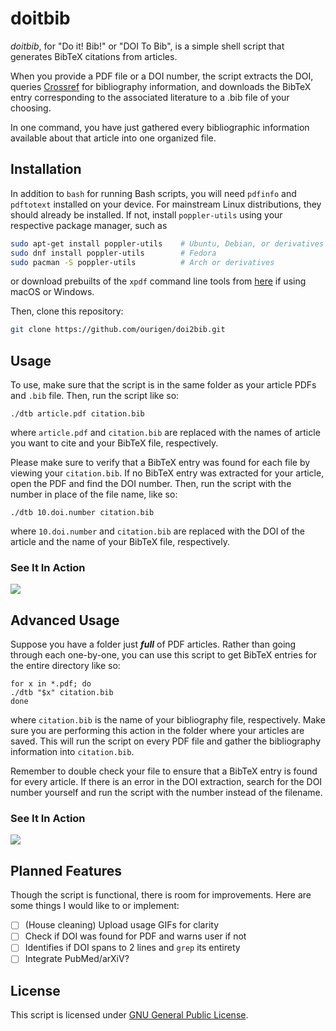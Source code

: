 # doitbib

*doitbib*, for "Do it! Bib!" or "DOI To Bib", is a simple shell script that generates BibTeX citations from articles.

When you provide a PDF file or a DOI number, the script extracts the DOI, queries
[Crossref](https://crossref.org) for bibliography information, and downloads the BibTeX entry corresponding to the associated literature to a .bib file of your choosing.

In one command, you have just gathered every bibliographic information available about that article into one organized file.

## Installation

In addition to `bash` for running Bash scripts, you will need `pdfinfo` and `pdftotext` installed on your device. For mainstream Linux distributions, they should already be installed. If not, install `poppler-utils` using your respective package manager, such as

```sh
sudo apt-get install poppler-utils    # Ubuntu, Debian, or derivatives
sudo dnf install poppler-utils        # Fedora
sudo pacman -S poppler-utils          # Arch or derivatives
```

or download prebuilts of the `xpdf` command line tools from [here](https://www.xpdfreader.com/download.html) if using
macOS or Windows.

Then, clone this repository:

```sh
git clone https://github.com/ourigen/doi2bib.git
```

## Usage

To use, make sure that the script is in the same folder as your article PDFs and `.bib` file. Then, run the script like so:

```
./dtb article.pdf citation.bib
```

where `article.pdf` and `citation.bib` are replaced with the names of article you want to cite and your BibTeX file, respectively.

Please make sure to verify that a BibTeX entry was found for each file by viewing your `citation.bib`. If no BibTeX entry was extracted for your article, open the PDF and find the DOI number. Then, run the script with the number in place of the file name, like so:

```
./dtb 10.doi.number citation.bib
```

where `10.doi.number` and `citation.bib` are replaced with the DOI of the article and the name of your BibTeX file, respectively.

### See It In Action

<a href="https://asciinema.org/a/XDtAICiieRaHjw4EJM6LEJBPa" target="_blank"><img src="https://asciinema.org/a/XDtAICiieRaHjw4EJM6LEJBPa.svg" /></a>

## Advanced Usage

Suppose you have a folder just ***full*** of PDF articles. Rather than going through each one-by-one, you can use this script to get BibTeX entries for the entire directory like so:

```
for x in *.pdf; do
./dtb "$x" citation.bib
done
```

where `citation.bib` is the name of your bibliography file, respectively. Make sure you are performing this action in the folder where your articles are saved. This will run the script on every PDF file and gather the bibliography information into `citation.bib`.

Remember to double check your file to ensure that a BibTeX entry is found for every article. If there is an error in the DOI extraction, search for the DOI number yourself and run the script with the number instead of the filename.

### See It In Action

<a href="https://asciinema.org/a/oadrTOax29dg1pObn6alu6ALJ" target="_blank"><img src="https://asciinema.org/a/oadrTOax29dg1pObn6alu6ALJ.svg" /></a>

## Planned Features

Though the script is functional, there is room for improvements. Here are some things I would like to or implement:

* [ ] (House cleaning) Upload usage GIFs for clarity
* [ ] Check if DOI was found for PDF and warns user if not
* [ ] Identifies if DOI spans to 2 lines and `grep` its entirety
* [ ] Integrate PubMed/arXiV?

## License

This script is licensed under [GNU General Public License](LICENSE.md).
